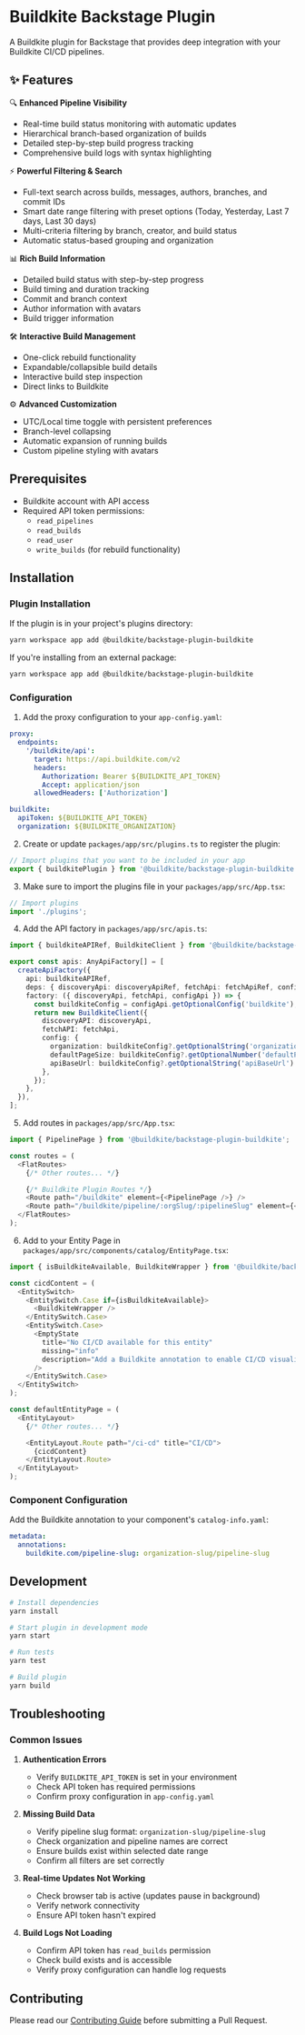 # Buildkite Backstage Plugin

A Buildkite plugin for Backstage that provides deep integration with your Buildkite CI/CD pipelines.

## ✨ Features

🔍 **Enhanced Pipeline Visibility**
- Real-time build status monitoring with automatic updates
- Hierarchical branch-based organization of builds
- Detailed step-by-step build progress tracking
- Comprehensive build logs with syntax highlighting

⚡️ **Powerful Filtering & Search**
- Full-text search across builds, messages, authors, branches, and commit IDs
- Smart date range filtering with preset options (Today, Yesterday, Last 7 days, Last 30 days)
- Multi-criteria filtering by branch, creator, and build status
- Automatic status-based grouping and organization

📊 **Rich Build Information**
- Detailed build status with step-by-step progress
- Build timing and duration tracking
- Commit and branch context
- Author information with avatars
- Build trigger information

🛠️ **Interactive Build Management**
- One-click rebuild functionality
- Expandable/collapsible build details
- Interactive build step inspection
- Direct links to Buildkite

⚙️ **Advanced Customization**
- UTC/Local time toggle with persistent preferences
- Branch-level collapsing
- Automatic expansion of running builds
- Custom pipeline styling with avatars

## Prerequisites

- Buildkite account with API access
- Required API token permissions:
  - `read_pipelines`
  - `read_builds`
  - `read_user`
  - `write_builds` (for rebuild functionality)

## Installation

### Plugin Installation

If the plugin is in your project's plugins directory:

```bash
yarn workspace app add @buildkite/backstage-plugin-buildkite
```

If you're installing from an external package:

```bash
yarn workspace app add @buildkite/backstage-plugin-buildkite
```

### Configuration

1. Add the proxy configuration to your `app-config.yaml`:

```yaml
proxy:
  endpoints:
    '/buildkite/api':
      target: https://api.buildkite.com/v2
      headers:
        Authorization: Bearer ${BUILDKITE_API_TOKEN}
        Accept: application/json
      allowedHeaders: ['Authorization']

buildkite:
  apiToken: ${BUILDKITE_API_TOKEN}
  organization: ${BUILDKITE_ORGANIZATION}
```

2. Create or update `packages/app/src/plugins.ts` to register the plugin:

```typescript
// Import plugins that you want to be included in your app
export { buildkitePlugin } from '@buildkite/backstage-plugin-buildkite';
```

3. Make sure to import the plugins file in your `packages/app/src/App.tsx`:

```typescript
// Import plugins
import './plugins';
```

4. Add the API factory in `packages/app/src/apis.ts`:

```typescript
import { buildkiteAPIRef, BuildkiteClient } from '@buildkite/backstage-plugin-buildkite';

export const apis: AnyApiFactory[] = [
  createApiFactory({
    api: buildkiteAPIRef,
    deps: { discoveryApi: discoveryApiRef, fetchApi: fetchApiRef, configApi: configApiRef },
    factory: ({ discoveryApi, fetchApi, configApi }) => {
      const buildkiteConfig = configApi.getOptionalConfig('buildkite');
      return new BuildkiteClient({
        discoveryAPI: discoveryApi,
        fetchAPI: fetchApi,
        config: {
          organization: buildkiteConfig?.getOptionalString('organization') ?? 'default-org',
          defaultPageSize: buildkiteConfig?.getOptionalNumber('defaultPageSize') ?? 25,
          apiBaseUrl: buildkiteConfig?.getOptionalString('apiBaseUrl') ?? 'https://api.buildkite.com/v2',
        },
      });
    },
  }),
];
```

5. Add routes in `packages/app/src/App.tsx`:

```typescript
import { PipelinePage } from '@buildkite/backstage-plugin-buildkite';

const routes = (
  <FlatRoutes>
    {/* Other routes... */}

    {/* Buildkite Plugin Routes */}
    <Route path="/buildkite" element={<PipelinePage />} />
    <Route path="/buildkite/pipeline/:orgSlug/:pipelineSlug" element={<PipelinePage />} />
  </FlatRoutes>
);
```

6. Add to your Entity Page in `packages/app/src/components/catalog/EntityPage.tsx`:

```typescript
import { isBuildkiteAvailable, BuildkiteWrapper } from '@buildkite/backstage-plugin-buildkite';

const cicdContent = (
  <EntitySwitch>
    <EntitySwitch.Case if={isBuildkiteAvailable}>
      <BuildkiteWrapper />
    </EntitySwitch.Case>
    <EntitySwitch.Case>
      <EmptyState
        title="No CI/CD available for this entity"
        missing="info"
        description="Add a Buildkite annotation to enable CI/CD visualization"
      />
    </EntitySwitch.Case>
  </EntitySwitch>
);

const defaultEntityPage = (
  <EntityLayout>
    {/* Other routes... */}

    <EntityLayout.Route path="/ci-cd" title="CI/CD">
      {cicdContent}
    </EntityLayout.Route>
  </EntityLayout>
);
```

### Component Configuration

Add the Buildkite annotation to your component's `catalog-info.yaml`:

```yaml
metadata:
  annotations:
    buildkite.com/pipeline-slug: organization-slug/pipeline-slug
```

## Development

```bash
# Install dependencies
yarn install

# Start plugin in development mode
yarn start

# Run tests
yarn test

# Build plugin
yarn build
```

## Troubleshooting

### Common Issues

1. **Authentication Errors**
   - Verify `BUILDKITE_API_TOKEN` is set in your environment
   - Check API token has required permissions
   - Confirm proxy configuration in `app-config.yaml`

2. **Missing Build Data**
   - Verify pipeline slug format: `organization-slug/pipeline-slug`
   - Check organization and pipeline names are correct
   - Ensure builds exist within selected date range
   - Confirm all filters are set correctly

3. **Real-time Updates Not Working**
   - Check browser tab is active (updates pause in background)
   - Verify network connectivity
   - Ensure API token hasn't expired

4. **Build Logs Not Loading**
   - Confirm API token has `read_builds` permission
   - Check build exists and is accessible
   - Verify proxy configuration can handle log requests

## Contributing

Please read our [Contributing Guide](docs/CONTRIBUTING.md) before submitting a Pull Request.
